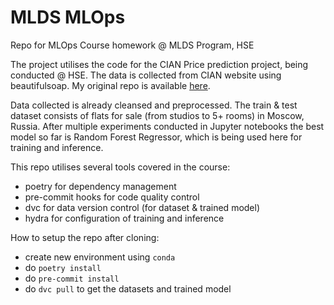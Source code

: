 # MLDS MLOps
Repo for MLOps Course homework @ MLDS Program, HSE

The project utilises the code for the CIAN Price prediction project, being conducted @ HSE.
The data is collected from CIAN website using beautifulsoap. My original repo is available [here](https://github.com/maximozerov/MLProject-CIAN).

Data collected is already cleansed and preprocessed. The train & test dataset consists of flats for sale (from studios to 5+ rooms) in Moscow, Russia.
After multiple experiments conducted in Jupyter notebooks the best model so far is Random Forest Regressor, which is being used here for training and inference.

This repo utilises several tools covered in the course:
- poetry for dependency management
- pre-commit hooks for code quality control
- dvc for data version control (for dataset & trained model)
- hydra for configuration of training and inference

How to setup the repo after cloning:
- create new environment using `conda`
- do `poetry install`
- do `pre-commit install`
- do `dvc pull` to get the datasets and trained model
